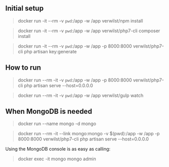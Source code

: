 ## Initial setup

> docker run -it --rm -v `pwd`:/app -w /app verwilst/npm install

> docker run -it --rm -v `pwd`:/app -w /app verwilst/php7-cli composer install

> docker run -it --rm -v `pwd`:/app -w /app -p 8000:8000 verwilst/php7-cli php artisan key:generate

## How to run

> docker run --rm -it -v `pwd`:/app -w /app -p 8000:8000 verwilst/php7-cli php artisan serve --host=0.0.0.0

> docker run --rm -it -v `pwd`:/app -w /app verwilst/gulp watch

## When MongoDB is needed

> docker run --name mongo -d mongo

> docker run --rm -it --link mongo:mongo -v $(pwd):/app -w /app -p 8000:8000 verwilst/php7-cli php artisan serve --host=0.0.0.0

Using the MongoDB console is as easy as calling:

> docker exec -it mongo mongo admin

